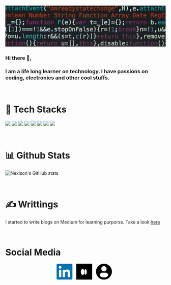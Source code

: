![Header](resources/codes.jpg "Header")
<br/>

### Hi there 👋, 
### I am a life long learner on technology. I have passions on coding, electronics and other cool stuffs.  

<br/>

<!-- https://shields.io/ -->
# :robot: Tech Stacks
![](https://img.shields.io/badge/OS-Linux-lightgrey)
![](https://img.shields.io/badge/Editor-VSCode-blue)
![](https://img.shields.io/badge/Code-Python-orange)
![](https://img.shields.io/badge/Code-Javascript-orange)
![](https://img.shields.io/badge/Code-Go-orange)
![](https://img.shields.io/badge/Code-Javascript-orange)
![](https://img.shields.io/badge/Code-Java-orange)
![](https://img.shields.io/badge/Code-Kotlin-orange)

<br/>

# :bar_chart: Github Stats
![Nexlson's GitHub stats](https://github-readme-stats.vercel.app/api?username=Nexlson&show_icons=true&theme=dark)

<br/>

# :writing_hand: Writtings 
I started to write blogs on Medium for learning purporse. Take a look [here](https://medium.com/@nelsonchoon)

<br/>

# Social Media
<p align='center'>
<a href="https://www.linkedin.com/in/nelson-choon-jiin-hao-b6092013b/"><img src="resources/linkedIn.jpg" alt="Linkedln" width="50" height="50"></a>&nbsp;&nbsp
<a href="https://medium.com/@nelsonchoon"><img src="resources/medium.jpg" alt="Medium" width="50" height="50"></a>&nbsp;&nbsp
<a href=""><img src="resources/portfolio.jpg" alt="Portfolo" width="50" height="50"></a>&nbsp;&nbsp
</p>
